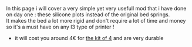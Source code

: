In this page i will cover a very simple yet very usefull mod that i have done on day one :
these silicone plots instead of the original bed springs.  
It makes the bed a lot more rigid and don't require a lot of time and money so it's a must have on any I3 type of printer !
- it will cost you around 4€ for [the kit of 4](https://fr.aliexpress.com/item/1005001823789355.html?spm=a2g0o.productlist.main.9.620968f6QiEx4y&algo_pvid=6021ce40-1ad5-4f33-9a33-aebe390a4d5e&aem_p4p_detail=202305180339007188487003745130006497027&algo_exp_id=6021ce40-1ad5-4f33-9a33-aebe390a4d5e-4&pdp_npi=3%40dis%21EUR%213.89%210.49%21%21%21%21%21%402100b18f16844063405771929d078a%2112000017750579264%21sea%21FR%210&curPageLogUid=5XrOPn1aMXjs&ad_pvid=202305180339007188487003745130006497027_1&ad_pvid=202305180339007188487003745130006497027_1) and are very durable
